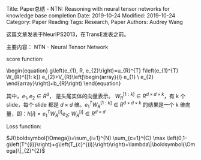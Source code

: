 Title: Paper总结 - NTN: Reasoning with neural tensor networks for knowledge base completion
Date: 2019-10-24
Modified: 2019-10-24
Category: Paper Reading
Tags: Research, Paper
Authors: Audrey Wang

这篇文章发表于NeurIPS2013，在TransE发表之前。

主要内容： NTN - Neural Tensor Network

score function: 

\begin{equation}
g\left(e_{1}, R, e_{2}\right)=u_{R}^{T} f\left(e_{1}^{T} W_{R}^{[1: k]} e_{2}+V_{R}\left[\begin{array}{l}
e_{1} \\
e_{2}
\end{array}\right]+b_{R}\right)
\end{equation}

其中，$e_1, e_2 \in R^d$， 是头尾实体的向量表示。 $W_R^{[1:k]} \in R^{d \times d \times k}$，有 k 个 slide，每个 slide 都是 $d \times d$ 维。$e_1^{T}W_R^{[1:k]} \in R^{d \times d \times k}$ 的结果是一个 k 维向量，即：$h[i] = e_1^{T}W_R^{[i]}e_2$; $W_R^{[i]} \in R^{d \times d}$

Loss function: 

$J(\boldsymbol{\Omega})=\sum_{i=1}^{N} \sum_{c=1}^{C} \max \left(0,1-g\left(T^{(i)}\right)+g\left(T_{c}^{(i)}\right)\right)+\lambda\|\boldsymbol{\Omega}\|_{2}^{2}$